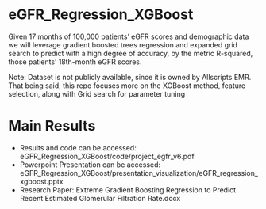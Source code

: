 # eGFR_Regression_XGBoost
Given 17 months of 100,000 patients’ eGFR scores and demographic data we will leverage gradient boosted trees regression and expanded grid search to predict with a high degree of accuracy, by the metric R-squared, those patients’ 18th-month eGFR scores. 

Note: Dataset is not publicly available, since it is owned by Allscripts EMR. That being said, this repo focuses more on the XGBoost method, feature selection, along with Grid search for parameter tuning

# Main Results
- Results and code can be accessed: eGFR_Regression_XGBoost/code/project_egfr_v6.pdf
- Powerpoint Presentation can be accessed: eGFR_Regression_XGBoost/presentation_visualization/eGFR_regression_xgboost.pptx
- Research Paper: Extreme Gradient Boosting Regression to Predict Recent Estimated Glomerular Filtration Rate.docx

